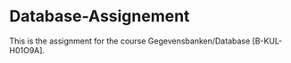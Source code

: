 # Database-Assignement
This is the assignment for the course Gegevensbanken/Database [B-KUL-H01O9A].
